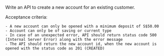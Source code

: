 Write an API to create a new account for an existing customer.

Acceptance criteria:

    - A new account can only be opened with a minimum deposit of S$50.00
    - Account can only be of saving or current type
    - In case of an unexpected error, API should return status code 500 (Internal Server Error) along with the error message
    - The API should return the new account id, when the new account is opened with the status code as 201 (CREATED)
